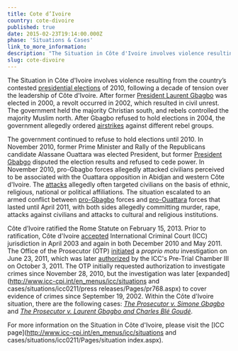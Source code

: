 ```yaml
---
title: Cote d’Ivoire
country: cote-divoire
published: true
date: 2015-02-23T19:14:00.000Z
phase: 'Situations & Cases'
link_to_more_information:
description: "The Situation in Côte d'Ivoire involves violence resulting from contested presidential elections in 2010, as well as a decade of tension over the leadership of Côte d'Ivoire. Within the Côte d'Ivoire Situation, there are two ongoing cases."
slug: cote-divoire
---
```



The Situation in Côte d'Ivoire involves violence resulting from the country’s contested [presidential elections](http://www.un.org/en/peacekeeping/missions/unoci/elections.shtml) of 2010, following a decade of tension over the leadership of Côte d'Ivoire. After former [President Laurent Gbagbo](https://www.washingtonpost.com/news/monkey-cage/wp/2016/02/03/who-is-laurent-gbagbo-and-why-is-he-on-trial-at-the-icc/) was elected in 2000, a revolt occurred in 2002, which resulted in civil unrest. The government held the majority Christian south, and rebels controlled the majority Muslim north. After Gbagbo refused to hold elections in 2004, the government allegedly ordered [airstrikes](http://www.nytimes.com/2004/11/07/world/africa/ivory-coast-violence-flares-9-french-and-1-us-death.html) against different rebel groups.

The government continued to refuse to hold elections until 2010. In November 2010, former Prime Minister and Rally of the Republicans candidate Alassane Ouattara was elected President, but former [President Gbabgo](https://www.hrw.org/news/2013/02/12/qa-laurent-gbagbo-and-international-criminal-court) disputed the election results and refused to cede power. In November 2010, pro-Gbagbo forces allegedly attacked civilians perceived to be associated with the Ouattara opposition in Abidjan and western Côte d'Ivoire. The [attacks](https://www.hrw.org/report/2011/10/05/they-killed-them-it-was-nothing/need-justice-cote-divoires-post-election-crimes) allegedly often targeted civilians on the basis of ethnic, religious, national or political affiliations. The situation escalated to an armed conflict between [pro-Gbagbo](https://www.hrw.org/news/2011/03/15/cote-divoire-crimes-against-humanity-gbagbo-forces) forces and [pro-Ouattara](https://www.hrw.org/news/2011/04/09/cote-divoire-ouattara-forces-kill-rape-civilians-during-offensive) forces that lasted until April 2011, with both sides allegedly committing murder, rape, attacks against civilians and attacks to cultural and religious institutions.

Côte d’Ivoire ratified the Rome Statute on February 15, 2013. Prior to ratification, Côte d'Ivoire [accepted](https://www.legal-tools.org/uploads/tx_ltpdb/ICC-CPI-20050215_01.pdf) International Criminal Court (ICC) jurisdiction in April 2003 and again in both December 2010 and May 2011. The Office of the Prosecutor (OTP) [initiated](https://www.icc-cpi.int/CourtRecords/CR2011_07959.PDF) a *proprio motu* investigation on June 23, 2011, which was later [authorized](http://www.icc-cpi.int/iccdocs/doc/doc1240553.pdf) by the ICC's Pre-Trial Chamber III on October 3, 2011. The OTP initially requested authorization to investigate crimes since November 28, 2010, but the investigation was later [expanded](http://www.icc-cpi.int/en_menus/icc/situations and cases/situations/icc0211/press releases/Pages/pr768.aspx) to cover evidence of crimes since September 19, 2002. Within the Côte d'Ivoire situation, there are the following cases: *[The Prosecutor v. Simone Gbagbo](https://www.aba-icc.org/cases/case/the-prosecutor-v-simone-gbagbo/)* and *[The Prosecutor v. Laurent Gbagbo and Charles Blé Goudé](https://www.aba-icc.org/cases/case/the-prosecutor-v-gbagbo-and-ble-goude/)*.

For more information on the Situation in Côte d'Ivoire, please visit the [ICC page](http://www.icc-cpi.int/en_menus/icc/situations and cases/situations/icc0211/Pages/situation index.aspx).